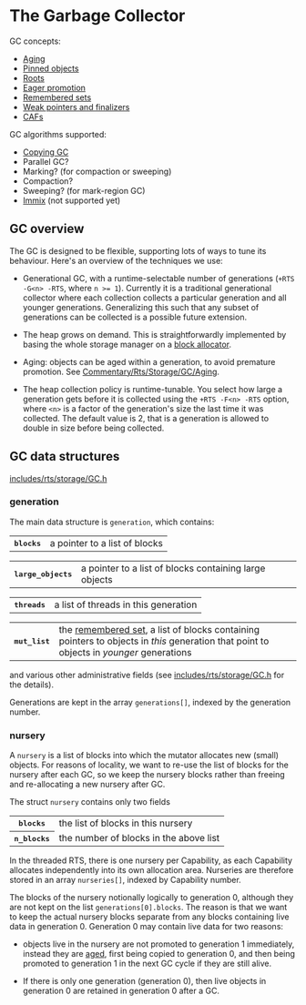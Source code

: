 # The Garbage Collector


GC concepts:

- [Aging](commentary/rts/storage/gc/aging)
- [Pinned objects](commentary/rts/storage/gc/pinned)
- [Roots](commentary/rts/storage/gc/roots)
- [Eager promotion](commentary/rts/storage/gc/eager-promotion)
- [Remembered sets](commentary/rts/storage/gc/remembered-sets)
- [Weak pointers and finalizers](commentary/rts/storage/gc/weak)
- [CAFs](commentary/rts/storage/gc/CAFs)


GC algorithms supported:

- [Copying GC](commentary/rts/storage/gc/copying)
- Parallel GC?
- Marking? (for compaction or sweeping)
- Compaction?
- Sweeping? (for mark-region GC)
- [Immix](commentary/rts/storage/gc/immix) (not supported yet)

## GC overview


The GC is designed to be flexible, supporting lots of ways to tune its behaviour.  Here's an overview of the techniques we use:

- Generational GC, with a runtime-selectable number of generations (`+RTS -G<n> -RTS`, where `n >= 1`).  Currently it is a
  traditional generational collector where each collection collects a particular generation and all younger generations.
  Generalizing this such that any subset of generations can be collected is a possible future extension.

- The heap grows on demand.  This is straightforwardly implemented by basing the whole storage manager on a [block allocator](commentary/rts/storage/block-alloc).

- Aging: objects can be aged within a generation, to avoid premature promotion.  See [Commentary/Rts/Storage/GC/Aging](commentary/rts/storage/gc/aging).

- The heap collection policy is runtime-tunable.  You select how large a generation gets before it is collected using the `+RTS -F<n> -RTS` option, where `<n>` is a factor of the generation's size the last time it was collected.  The default value is 2, that is a generation is allowed to double in size before being collected.

## GC data structures

[includes/rts/storage/GC.h](/trac/ghc/browser/ghc/includes/rts/storage/GC.h)

### generation



The main data structure is `generation`, which contains:


<table><tr><th><tt>blocks</tt></th>
<td>
a pointer to a list of blocks
</td></tr></table>


<table><tr><th><tt>large_objects</tt></th>
<td>
a pointer to a list of blocks containing large objects
</td></tr></table>


<table><tr><th><tt>threads</tt></th>
<td>
a list of threads in this generation
</td></tr></table>


<table><tr><th><tt>mut_list</tt></th>
<td>
the <a href="commentary/rts/storage/gc/remembered-sets">remembered set</a>, a list of blocks containing pointers to objects in <i>this</i> generation that point to objects in <i>younger</i> generations
</td></tr></table>


and various other administrative fields (see [includes/rts/storage/GC.h](/trac/ghc/browser/ghc/includes/rts/storage/GC.h) for the details).


Generations are kept in the array `generations[]`, indexed by the generation number.

### nursery


A `nursery` is a list of blocks into which the mutator allocates new (small) objects.  For reasons of locality, we want to re-use the list of blocks for the nursery after each GC, so we keep the nursery blocks rather than freeing and re-allocating a new nursery after GC.



The struct `nursery` contains only two fields


<table><tr><th><tt>blocks</tt></th>
<td>
the list of blocks in this nursery
</td></tr>
<tr><th><tt>n_blocks</tt></th>
<td>
the number of blocks in the above list
</td></tr></table>


In the threaded RTS, there is one nursery per Capability, as each Capability allocates independently into its own allocation area.  Nurseries are therefore stored in an array `nurseries[]`, indexed by Capability number.


The blocks of the nursery notionally logically to generation 0, although they are not kept on the list `generations[0].blocks`.  The reason is that we want to keep the actual nursery blocks separate from any blocks containing live data in generation 0.  Generation 0 may contain live data for two reasons:

- objects live in the nursery are not promoted to generation 1 immediately, instead they are [aged](commentary/rts/storage/gc/aging), first being copied to generation 0, and then being promoted to generation 1 in the next GC cycle if they are still alive.

- If there is only one generation (generation 0), then live objects in generation 0 are retained in generation 0 after a GC.
